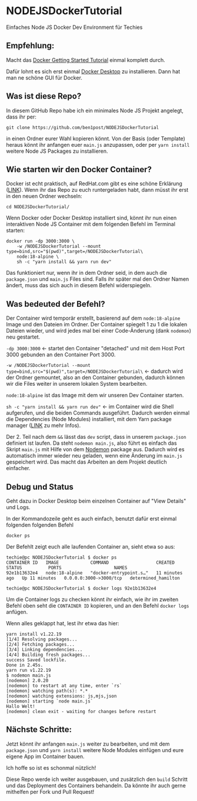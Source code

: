 # NODEJSDockerTutorial
 Einfaches Node JS Docker Dev Environment für Techies


## Empfehlung:
Macht das [Docker Getting Started Tutorial](https://github.com/docker/getting-started) einmal komplett durch.

Dafür lohnt es sich erst einmal [Docker Desktop](https://www.docker.com/products/docker-desktop/) zu installieren. Dann hat man ne schöne GUI für Docker.


## Was ist diese Repo?
In diesem GitHub Repo habe ich ein minimales Node JS Projekt angelegt, dass ihr per:

```
git clone https://github.com/ben1post/NODEJSDockerTutorial
```

in einen Ordner eurer Wahl kopieren könnt. Von der Basis (oder Template) heraus könnt ihr anfangen euer `main.js` anzupassen, oder per `yarn install` weitere Node JS Packages zu installieren.

## Wie starten wir den Docker Container?
Docker ist echt praktisch, auf RedHat.com gibt es eine schöne Erklärung ([LINK](https://www.redhat.com/de/topics/containers/what-is-docker)).
Wenn ihr das Repo zu euch runtergeladen habt, dann müsst ihr erst in den neuen Ordner wechseln:

```
cd NODEJSDockerTutorial/
```

Wenn Docker oder Docker Desktop installiert sind, könnt ihr nun einen interaktiven Node JS Container mit dem folgenden Befehl im Terminal starten:

```
docker run -dp 3000:3000 \
    -w /NODEJSDockerTutorial --mount type=bind,src="$(pwd)",target=/NODEJSDockerTutorial\
    node:18-alpine \
    sh -c "yarn install && yarn run dev"
```
Das funktioniert nur, wenn ihr in dem Ordner seid, in dem auch die `package.json` und `main.js` Files sind. Falls ihr später mal den Ordner Namen ändert, muss das sich auch in diesem Befehl widerspiegeln. 

## Was bedeuted der Befehl?
Der Container wird temporär erstellt, basierend auf dem `node:18-alpine` Image und den Dateien im Ordner. Der Container spiegelt 1 zu 1 die lokalen Dateien wieder, und wird jedes mal bei einer Code-Änderung (dank `nodemon`) neu gestartet.

`-dp 3000:3000` <- startet den Container "detached" und mit dem Host Port 3000 gebunden an den Container Port 3000.

`-w /NODEJSDockerTutorial --mount type=bind,src="$(pwd)",target=/NODEJSDockerTutorial\` <- dadurch wird der Ordner gemountet, also an den Container gebunden, dadurch können wir die Files weiter in unserem lokalen System bearbeiten.

`node:18-alpine` ist das Image mit dem wir unseren Dev Container starten.

`sh -c "yarn install && yarn run dev"` <- im Container wird die Shell aufgerufen, und die beiden Commands ausgeführt. Dadurch werden einmal die Dependencies (Node Modules) installiert, mit dem Yarn package manager ([LINK](https://www.typedigital.de/blog/npm-yarn-oder-pnpm) zu mehr Infos).

Der 2. Teil nach dem `&&` lässt das `dev` script, dass in unserem `package.json` definiert ist laufen.
Da steht `nodemon main.js`, also führt es einfach das Skript `main.js` mit Hilfe von dem [Nodemon](https://nodemon.io) package aus. Dadurch wird es automatisch immer wieder neu geladen, wenn eine Änderung im `main.js` gespeichert wird. Das macht das Arbeiten an dem Projekt deutlich einfacher.

## Debug und Status
Geht dazu in Docker Desktop beim einzelnen Container auf "View Details" und Logs. 

In der Kommandozeile geht es auch einfach, benutzt dafür erst einmal folgenden folgenden Befehl
```
docker ps
```
Der Befehlt zeigt euch alle laufenden Container an, sieht etwa so aus:

```
techie@pc NODEJSDockerTutorial $ docker ps
CONTAINER ID   IMAGE            COMMAND                  CREATED          STATUS          PORTS                    NAMES
92e1b13632e4   node:18-alpine   "docker-entrypoint.s…"   11 minutes ago   Up 11 minutes   0.0.0.0:3000->3000/tcp   determined_hamilton

techie@pc NODEJSDockerTutorial $ docker logs 92e1b13632e4
```
Um die Container logs zu checken könnt ihr einfach, wie ihr im zweiten Befehl oben seht die `CONTAINER ID` kopieren, und an den Befehl `docker logs` anfügen.

Wenn alles geklappt hat, lest ihr etwa das hier:
```
yarn install v1.22.19
[1/4] Resolving packages...
[2/4] Fetching packages...
[3/4] Linking dependencies...
[4/4] Building fresh packages...
success Saved lockfile.
Done in 2.45s.
yarn run v1.22.19
$ nodemon main.js
[nodemon] 2.0.20
[nodemon] to restart at any time, enter `rs`
[nodemon] watching path(s): *.*
[nodemon] watching extensions: js,mjs,json
[nodemon] starting `node main.js`
Hallo Welt!
[nodemon] clean exit - waiting for changes before restart
```

## Nächste Schritte:
Jetzt könnt ihr anfangen `main.js` weiter zu bearbeiten, und mit dem `package.json` und `yarn install` weitere Node Modules einfügen und eure eigene App im Container bauen.

Ich hoffe so ist es schonmal nützlich!

Diese Repo werde ich weiter ausgebauen, und zusätzlich den `build` Schritt und das Deployment des Containers behandeln. Da könnte ihr auch gerne mithelfen per Fork und Pull Request!
